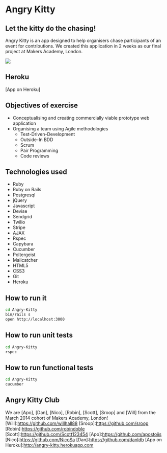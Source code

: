 Angry Kitty
====
Let the kitty do the chasing! 
----
Angry Kitty is an app designed to help organisers chase participants of an event for contributions. We created this application in 2 weeks as our final project at Makers Academy, London.

![](public/app/assets/images/angrykittyscreenshot.png)

Heroku
----
[App on Heroku]

Objectives of exercise
----
- Conceptualising and creating commercially viable prototype web application
- Organising a team using Agile methodologies
	* Test-Driven-Development
	* Outside-In BDD
	* Scrum
	* Pair Programming
	* Code reviews

Technologies used
----
- Ruby
- Ruby on Rails
- Postgresql
- jQuery
- Javascript
- Devise
- Sendgrid
- Twilio
- Stripe
- AJAX
- Rspec
- Capybara
- Cucumber
- Poltergeist
- Mailcatcher
- HTML5
- CSS3
- Git
- Heroku

How to run it
----
```sh
cd Angry-Kitty
bin/rails s
open http://localhost:3000
```

How to run unit tests
----
```sh
cd Angry-Kitty
rspec
```

How to run functional tests
----
```sh
cd Angry-Kitty
cucumber
```

Angry Kitty Club
----
We are [Apo], [Dan], [Nico], [Robin], [Scott], [Sroop] and [Will] from the March 2014 cohort of Makers Academy, London!
[Will]:https://github.com/willhall88
[Sroop]:https://github.com/sroop
[Robin]:https://github.com/robindoble
[Scott]:https://github.com/Scott123454
[Apo]:https://github.com/apostoiis
[Nico]:https://github.com/NicoSa
[Dan]:https://github.com/danldb
[App on Heroku]:http://angry-kitty.herokuapp.com